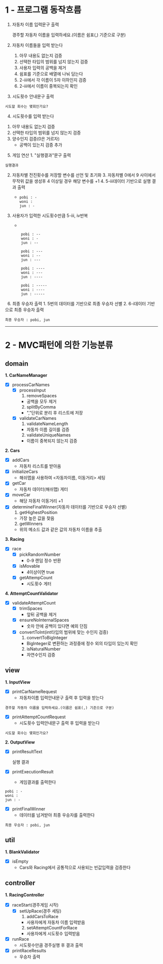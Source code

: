 1 - 프로그램 동작흐름
===
1. 자동차 이름 입력문구 출력


    경주할 자동차 이름을 입력하세요.(이름은 쉼표(,) 기준으로 구분)
&nbsp;
2. 자동차 이름들을 입력 받는다
   1. 아무 내용도 없는지 검증
   2. 선택한 타입의 범위를 넘지 않는지 검증
   3. 사용자 입력의 공백을 제거
   4. 쉼표를 기준으로 배열에 나눠 담는다
   5. 2-iii에서 각 이름이 5자 이하인지 검증
   6. 2-iii에서 이름이 중복되는지 확인

&nbsp;
3. 시도횟수 안내문구 출력


    시도할 회수는 몇회인가요?
&nbsp;
4. 시도횟수를 입력 받는다
   1. 아무 내용도 없는지 검증
   2. 선택한 타입의 범위를 넘지 않는지 검증
   3. 양수인지 검증(0은 거르자)
      - 공백이 있는지 검증 추가

&nbsp;
5. 게임 연산
    1. "실행결과"문구 출력


    실행결과

2. 자동차별 전진횟수를 저장할 변수를 선언 및 초기화
   3. 자동차별 0에서 9 사이에서 무작위 값을 생성후 4 이상일 경우 해당 변수를 +1
   4. 5-iii데이터 기반으로 실행 결과 출력

   - 
         pobi : -
         woni :
         jun : -


5.  사용자가 입력한 시도횟수만큼 5-iii, iv반복

    -

            pobi : --
            woni : -
            jun : --

            pobi : ---
            woni : --
            jun : ---

            pobi : ----
            woni : ---
            jun : ----

            pobi : -----
            woni : ----
            jun : -----


&nbsp;
6. 최종 우승자 출력
    1. 5번의 데이터를 기반으로 최종 우승자 선별
    2. 6-i데이터 기반으로 최종 우승자 출력


    최종 우승자 : pobi, jun

---

2 - MVC패턴에 의한 기능분류
===

## domain
   __1. CarNameManager__
   - [x] processCarNames
     - [x] processInput
       1) removeSpaces
       - 공백을 모두 제거
       2) splitByComma
       - ","단위로 분리 후 리스트에 저장
     - [x] validateCarNames
        1) validateNameLength
         - 자동차 이름 길이를 검증
        2) validateUniqueNames
         - 이름이 중복되지 않는지 검증
     
   __2. Cars__
   - [x] addCars
     - 자동차 리스트를 받아옴
   - [x] initializeCars
     - 해쉬맵을 사용하여 <자동차이름, 이동거리> 세팅
   - [x] getCar
     - 자동차 데이터(해쉬맵) 게터
   - [x] moveCar
     - 해당 자동차 이동거리 +1
   - [x] determineFinalWinner(자동차 데이터를 기반으로 우승자 선별)
        1. getHighestPosition
        - 가장 높은 값을 찾음
        2. getWinners
       - 위의 메소드 값과 같은 값의 자동차 이름을 추출

__3. Racing__
- [x] race
    - [x] pickRandomNumber
      - 0-9 랜덤 정수 반환
    - [x] isMovable
      - 4이상이면 true
    - [x] getAttempCount
      - 시도횟수 게터

    
__4. AttemptCountValidator__
- [x] validateAttemptCount
    - [x] trimSpaces
      - 앞뒤 공백을 제거
    - [x] ensureNoInternalSpaces
      - 숫자 안에 공백이 있다면 예외 던짐
    - [x] convertToInt(int타입의 범위에 맞는 수인지 검증)
        1) convertToBigInteger
        - BigInteger로 변환하는 과정중에 정수 외의 타입이 있는지 확인
        2) isNaturalNumber
      - 자연수인지 검증

## view
   __1. InputView__
   - [x] printCarNameRequest
     - 자동차이름 입력안내문구 출력 후 입력을 받는다

    경주할 자동차 이름을 입력하세요.(이름은 쉼표(,) 기준으로 구분)

   - [x] printAttemptCountRequest
     - 시도횟수 입력안내문구 출력 후 입력을 받는다

    시도할 회수는 몇회인가요?

__2. OutputView__
- [x] printResultText


    실행 결과

- [x] printExecutionResult
    - 게임결과를 출력한다

```
pobi : -
woni :
jun : -
```
    

- [x] printFinalWinner
    - 데이터를 넘겨받아 최종 우승자를 출력한다

```
최종 우승자 : pobi, jun
```

## util
__1. BlankValidator__
-  [x] isEmpty
    - Cars와 Racing에서 공통적으로 사용되는 빈값입력을 검증한다

## controller
__1. RacingController__
- [x] raceStart(경주게임 시작)
    - [x] setUpRace(경주 세팅)
      1) addCarsToRace
        - 사용자에게 자동차 이름 입력받음
      2) setAttemptCountForRace
        - 사용자에게 시도횟수 입력받음
- [x] runRace
    - 시도횟수만큼 경주실행 후 결과 출력
- [x] printRaceResults
    - 우승자 출력



